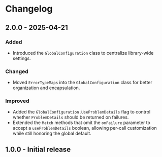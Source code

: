 # Changelog

## 2.0.0 - 2025-04-21

### Added
- Introduced the `GlobalConfiguration` class to centralize library-wide settings.

### Changed
- Moved `ErrorTypeMaps` into the `GlobalConfiguration` class for better organization and encapsulation.

### Improved
- Added the `GlobalConfiguration.UseProblemDetails` flag to control whether `ProblemDetails` should be returned on failures.
- Extended the `Match` methods that omit the `onFailure` parameter to accept a `useProblemDetails` boolean, allowing per-call customization while still honoring the global default.


## 1.0.0 - Initial release